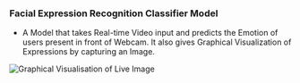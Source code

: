 ### Facial Expression Recognition Classifier Model

- A Model that takes Real-time Video input and predicts the Emotion of users present in front of Webcam. It also gives Graphical Visualization of Expressions by capturing an Image.

![Graphical Visualisation of Live Image](https://github.com/SanjayMarreddi/Facial-Expression-Recognition-Classifier-Model/blob/master/Final%20Project/Graphical_Visualisation_Live_Image/nuetral.png)
